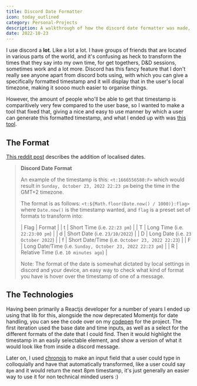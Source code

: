 ```yaml
---
title: Discord Date Formatter
icon: today_outlined
category: Personal-Projects
description: A walkthrough of how the discord date formatter was made, a tool that gives an easy to use interface to send localised datetimes in discord.
date: 2022-10-23
---
```


I use discord a **lot**. Like a lot a lot. I have groups of friends that are located in various parts of the world, and it's confusing as heck to transform the times that they say into my own time, for get togethers, D&D sessions, sometimes work and a lot more. Discord has this fancy feature that I don't really see anyone apart from discord bots using, with which you can give a specifically formatted timestamp and it will display that in the user's local timezone, making it soooo much easier to organise things.

However, the amount of people who'll be able to get that timestamp is comparitively very few compared to the user base, so I wanted to make a tool that fixed that, giving a nice and easy to use manner by which a user can generate this formatted timestamp, and what I ended up with was [this tool](https://zeraphie.github.io/discord-date-formatter/).

## The Format

[This reddit post](https://www.reddit.com/r/discordapp/comments/ob2h2l/discord_added_new_timestamp_formatting/) describes the addition of localised dates.

> **Discord Date Format**
> 
> An example of the timestamp is this: `<t:1666556580:F>` which would result in `Sunday, October 23, 2022 22:23 pm` being the time in the GMT+2 timezone.
>
> The format is as follows: `<t:${Math.floor(Date.now() / 1000)}:flag>` where `Date.now()` is the timestamp wanted, and `flag` is a preset set of formats to transform into:
> 
> | Flag | Format |
> | t | Short Time (i.e. `22:23 pm`) |
> | T | Long Time (i.e. `22:23:00 pm`) |
> | d | Short Date (i.e. `23/10/2022`) |
> | D | Long Date (i.e. `23 October 2022`) |
> | f | Short Date/Time (i.e. `October 23, 2022 22:23`) |
> | F | Long Date/Time (i.e. `Sunday, October 23, 2022 22:23 pm`) |
> | R | Relative Time (i.e. `10 minutes ago`) |
>
> Note: The format of the date is somewhat dictated by local settings in discord and your device, an easy way to check what kind of format you have is hover over the timestamp of one of a message.

## The Technologies
Having been primarily a Reactjs developer for a number of years I ended up using that lib for this, alongside the now deprecated Momentjs for date handling, you can see the code over on my [codepen](https://codepen.io/chrysokitty/pen/YzrBEQv) for the project. The first iteration used the base date and time inputs, as well as a select for the different formats of the date that I could find. Then it would highlight the timestamp in an easily selectable element, and show a version of what it would look like from inside a discord message.

Later on, I used [chronojs](https://github.com/wanasit/chrono) to make an input field that a user could type in colloquially and have that automatically transformed, like a user could say `8pm` and it would return the next 8pm timestamp, it's just generally an easier way to use it for non technical minded users :)

